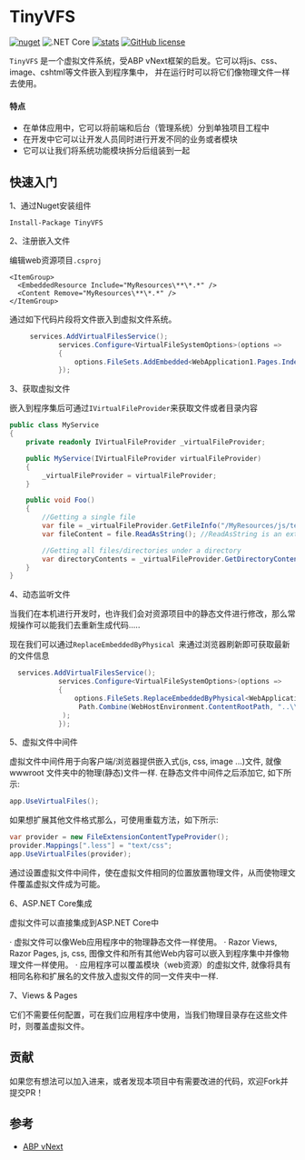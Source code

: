 # TinyVFS

[![nuget](https://img.shields.io/nuget/v/TinyVFS.svg?style=flat-square)](https://www.nuget.org/packages/TinyVFS)
![.NET Core](https://github.com/hueifeng/TinyVFS/workflows/.NET%20Core/badge.svg)
[![stats](https://img.shields.io/nuget/dt/TinyVFS.svg?style=flat-square)](https://www.nuget.org/stats/packages/TinyVFS?groupby=Version) [![GitHub license](https://img.shields.io/badge/license-Apache%202-blue.svg)](https://raw.githubusercontent.com/hueifeng/TinyVFS/master/LICENSE)

`TinyVFS` 是一个虚拟文件系统，受ABP vNext框架的启发。它可以将js、css、image、cshtml等文件嵌入到程序集中，
并在运行时可以将它们像物理文件一样去使用。

#### 特点

* 在单体应用中，它可以将前端和后台（管理系统）分到单独项目工程中
* 在开发中它可以让开发人员同时进行开发不同的业务或者模块
* 它可以让我们将系统功能模块拆分后组装到一起

## 快速入门

1、通过Nuget安装组件

```
Install-Package TinyVFS
```

2、注册嵌入文件

编辑web资源项目`.csproj`
```
<ItemGroup>
  <EmbeddedResource Include="MyResources\**\*.*" />
  <Content Remove="MyResources\**\*.*" />
</ItemGroup>
```

通过如下代码片段将文件嵌入到虚拟文件系统。

```csharp
     services.AddVirtualFilesService();
            services.Configure<VirtualFileSystemOptions>(options =>
            {
                options.FileSets.AddEmbedded<WebApplication1.Pages.IndexModel>("WebResources");
            });
```



3、获取虚拟文件

嵌入到程序集后可通过`IVirtualFileProvider`来获取文件或者目录内容

```csharp
public class MyService
{
    private readonly IVirtualFileProvider _virtualFileProvider;

    public MyService(IVirtualFileProvider virtualFileProvider)
    {
        _virtualFileProvider = virtualFileProvider;
    }

    public void Foo()
    {
        //Getting a single file
        var file = _virtualFileProvider.GetFileInfo("/MyResources/js/test.js");
        var fileContent = file.ReadAsString(); //ReadAsString is an extension method of ABP

        //Getting all files/directories under a directory
        var directoryContents = _virtualFileProvider.GetDirectoryContents("/MyResources/js");
    }
}
```

4、动态监听文件

当我们在本机进行开发时，也许我们会对资源项目中的静态文件进行修改，那么常规操作可以能我们去重新生成代码.....

现在我们可以通过`ReplaceEmbeddedByPhysical `来通过浏览器刷新即可获取最新的文件信息

```csharp
  services.AddVirtualFilesService();
            services.Configure<VirtualFileSystemOptions>(options =>
            {
                options.FileSets.ReplaceEmbeddedByPhysical<WebApplication1.Pages.IndexModel>(
                 Path.Combine(WebHostEnvironment.ContentRootPath, "..\\WebResources")
             );
            });

```

5、虚拟文件中间件

虚拟文件中间件用于向客户端/浏览器提供嵌入式(js, css, image ...)文件, 
就像 wwwroot 文件夹中的物理(静态)文件一样. 在静态文件中间件之后添加它, 如下所示:

```csharp
app.UseVirtualFiles();
```

如果想扩展其他文件格式那么，可使用重载方法，如下所示:

```csharp
var provider = new FileExtensionContentTypeProvider();
provider.Mappings[".less"] = "text/css";
app.UseVirtualFiles(provider);
```


通过设置虚拟文件中间件，使在虚拟文件相同的位置放置物理文件，从而使物理文件覆盖虚拟文件成为可能。

6、ASP.NET Core集成

虚拟文件可以直接集成到ASP.NET Core中

· 虚拟文件可以像Web应用程序中的物理静态文件一样使用。
· Razor Views, Razor Pages, js, css, 图像文件和所有其他Web内容可以嵌入到程序集中并像物理文件一样使用。
· 应用程序可以覆盖模块（web资源）的虚拟文件, 就像将具有相同名称和扩展名的文件放入虚拟文件的同一文件夹中一样.

7、Views & Pages

它们不需要任何配置，可在我们应用程序中使用，当我们物理目录存在这些文件时，则覆盖虚拟文件。


## 贡献

如果您有想法可以加入进来，或者发现本项目中有需要改进的代码，欢迎Fork并提交PR！


## 参考

- [ABP vNext](https://github.com/abpframework/abp)
